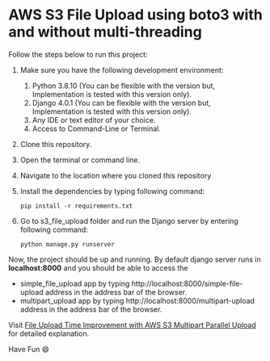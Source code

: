 # AWS S3 File Upload using boto3 with and without multi-threading

Follow the steps below to run this project:

1.  Make sure you have the following development environment:

    1.  Python 3.8.10 (You can be flexible with the version but, Implementation is tested with this version only).
    2.  Django 4.0.1 (You can be flexible with the version but, Implementation is tested with this version only).
    3.  Any IDE or text editor of your choice.
    4.  Access to Command-Line or Terminal.

1.  Clone this repository.
1.  Open the terminal or command line.
1.  Navigate to the location where you cloned this repository
1.  Install the dependencies by typing following command:
  
      `pip install -r requirements.txt`
      
1.  Go to s3_file_upload folder and run the Django server by entering following command:

      `python manage.py runserver`
      
Now, the project should be up and running. By default django server runs in <b>localhost:8000</b> and you should be able to access the

- simple_file_upload app by typing http://localhost:8000/simple-file-upload address in the address bar of the browser.
- multipart_upload app by typing http://localhost:8000/multipart-upload address in the address bar of the browser.


Visit [File Upload Time Improvement with AWS S3 Multipart Parallel Upload](https://muneebshahid.com/improvement-with-s3-multipart-parallel-upload/) for detailed explanation.

Have Fun :smile:

